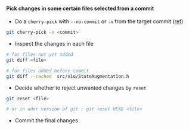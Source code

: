 #### Pick changes in some certain files selected from a commit
* Do a `cherry-pick` with `--no-commit` or `-n` from the target commit ([ref](https://stackoverflow.com/questions/5717026/how-to-git-cherry-pick-only-changes-to-certain-files))
```bash
git cherry-pick -n <commit>
```
* Inspect the changes in each file
```bash
# for files not yet added
git diff <file>

# for files added before commit
git diff --cached  src/vio/StateAugmentation.h
```

* Decide whether to reject unwanted changes by `reset`
```bash
git reset <file>

# or in oder version of git : git reset HEAD <file>
```

* Commit the final changes
